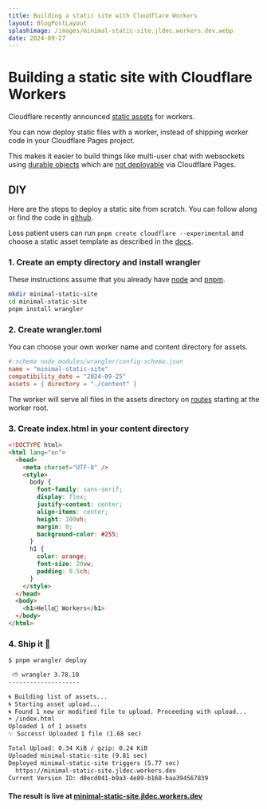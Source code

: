 ```yaml
---
title: Building a static site with Cloudflare Workers
layout: BlogPostLayout
splashimage: /images/minimal-static-site.jldec.workers.dev.webp
date: 2024-09-27
---
```

# Building a static site with Cloudflare Workers

Cloudflare recently announced [static assets](https://blog.cloudflare.com/builder-day-2024-announcements/#static-asset-hosting) for workers.

You can now deploy static files with a worker, instead of shipping worker code in your Cloudflare Pages project.

This makes it easier to build things like multi-user chat with websockets using [durable objects](https://developers.cloudflare.com/durable-objects/) which are [not deployable](https://developers.cloudflare.com/workers/static-assets/compatibility-matrix/) via Cloudflare Pages.

## DIY

Here are the steps to deploy a static site from scratch. You can follow along or find the code in [github](https://github.com/jldec/minimal-static-site).

Less patient users can run `pnpm create cloudflare --experimental` and choose a static asset template as described in the [docs](https://developers.cloudflare.com/workers/static-assets/get-started/#1-create-a-new-worker-project-using-the-cli).

### 1. Create an empty directory and install wrangler
These instructions assume that you already have [node](https://nodejs.org/) and [pnpm](https://pnpm.io/).
```sh
mkdir minimal-static-site
cd minimal-static-site
pnpm install wrangler
```

### 2. Create wrangler.toml
You can choose your own worker name and content directory for assets.
```toml
#:schema node_modules/wrangler/config-schema.json
name = "minimal-static-site"
compatibility_date = "2024-09-25"
assets = { directory = "./content" }
```
The worker will serve all files in the assets directory on [routes](https://developers.cloudflare.com/workers/static-assets/routing/) starting at the worker root.

### 3. Create index.html in your content directory
```html
<!DOCTYPE html>
<html lang="en">
  <head>
    <meta charset="UTF-8" />
    <style>
      body {
        font-family: sans-serif;
        display: flex;
        justify-content: center;
        align-items: center;
        height: 100vh;
        margin: 0;
        background-color: #255;
      }
      h1 {
        color: orange;
        font-size: 20vw;
        padding: 0.5ch;
      }
    </style>
  </head>
  <body>
    <h1>Hello👋 Workers</h1>
  </body>
</html>
```

### 4. Ship it 🚢

```txt
$ pnpm wrangler deploy

 ⛅️ wrangler 3.78.10
--------------------

🌀 Building list of assets...
🌀 Starting asset upload...
🌀 Found 1 new or modified file to upload. Proceeding with upload...
+ /index.html
Uploaded 1 of 1 assets
✨ Success! Uploaded 1 file (1.68 sec)

Total Upload: 0.34 KiB / gzip: 0.24 KiB
Uploaded minimal-static-site (9.81 sec)
Deployed minimal-static-site triggers (5.77 sec)
  https://minimal-static-site.jldec.workers.dev
Current Version ID: d0ecd041-b9a3-4e89-b168-baa394567839
```

#### The result is live at [minimal-static-site.jldec.workers.dev](https://minimal-static-site.jldec.workers.dev)
